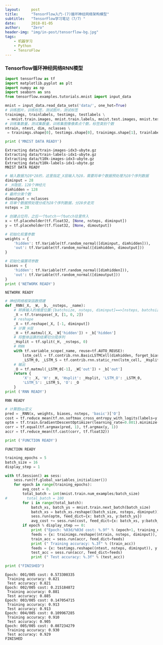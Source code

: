 ```yaml
---
layout:     post
title:      "TensorFlow入门-(7)循环神经网络架构模型"
subtitle:   "TensorFlow学习笔记（7/7）"
date:       2018-01-05
author:     "Zero"
header-img: "img/in-post/tensorflow-bg.jpg"
tags:
    - 机器学习
    - Python
    - TensroFlow
---
```


### Tensorflow循环神经网络RNN模型


```python
import tensorflow as tf
import matplotlib.pyplot as plt
import numpy as np
import seaborn as sns
from tensorflow.examples.tutorials.mnist import input_data

mnist = input_data.read_data_sets('data/', one_hot=True)
# 训练图片，训练标签，测试图片，测试标签
trainimgs, trainlabels, testimgs, testlabels \
 = mnist.train.images, mnist.train.labels, mnist.test.images, mnist.test.labels
# 训练集数量，测试集数量，训练集图像像素点个数，标签类别个数
ntrain, ntest, dim, nclasses \
 = trainimgs.shape[0], testimgs.shape[0], trainimgs.shape[1], trainlabels.shape[1]

print ('MNIST DATA READY')
```

    Extracting data/train-images-idx3-ubyte.gz
    Extracting data/train-labels-idx1-ubyte.gz
    Extracting data/t10k-images-idx3-ubyte.gz
    Extracting data/t10k-labels-idx1-ubyte.gz
    MNIST DATA READY



```python
# 输入数据为28*28的，这里指定_X层输入为28，需要将单个数据预处理为28个序列数据
diminput = 28
# _H隐层，128个神经元
dimhidden = 128
# 最终分类个数
dimoutput = nclasses
# 将单个数据预处理分成为28个序列数据，分28步走完
nsteps = 28

# 创建占位符，之后一个batch一个batch往里传入
x = tf.placeholder(tf.float32, [None, nsteps, diminput])
y = tf.placeholder(tf.float32, [None, dimoutput])

# 初始化权重参数
weights = {
    'hidden': tf.Variable(tf.random_normal([diminput, dimhidden])),
    'out': tf.Variable(tf.random_normal([dimhidden, dimoutput]))
}

# 初始化偏置项参数
biases = {
    'hidden': tf.Variable(tf.random_normal([dimhidden])),
    'out': tf.Variable(tf.random_normal([dimoutput]))
}
print ('NETWORK READY')
```

    NETWORK READY



```python
# 神经网络框架函数搭建
def _RNN(_X, _W, _b, _nsteps, _name):
    # 转换输入的维度位置:[batchsize, nsteps, diminput]==>[nsteps, batchsize, diminput]
    _X = tf.transpose(_X, [1, 0, 2])
    # reshape
    _X = tf.reshape(_X, [-1, diminput])
    # 计算_H层
    _H = tf.matmul(_X, _W['hidden']) + _b['hidden']
    # 将整体运算的结果切分成序列
    _Hsplit = tf.split(_H, _nsteps, 0)
    # RNN
    with tf.variable_scope(_name, reuse=tf.AUTO_REUSE):
        lstm_cell = tf.contrib.rnn.BasicLSTMCell(dimhidden, forget_bias=1.0)
        _LSTM_0, _LSTM_S = tf.contrib.rnn.static_rnn(lstm_cell, _Hsplit, dtype=tf.float32)
    # 输出
    _O = tf.matmul(_LSTM_0[-1], _W['out']) + _b['out']
    return {
        'X': _X, 'H': _H, 'Hsplit': _Hsplit, 'LSTM_O': _LSTM_0,
        'LSTM_S': _LSTM_S, 'O': _O
    }
print ('RNN READY')
```

    RNN READY



```python
# 计算图op定义
pred = _RNN(x, weights, biases, nsteps, 'basic')['O']
cost = tf.reduce_mean(tf.nn.softmax_cross_entropy_with_logits(labels=y, logits=pred))
optm = tf.train.GradientDescentOptimizer(learning_rate=0.001).minimize(cost)
corr = tf.equal(tf.argmax(pred, 1), tf.argmax(y, 1))
accr = tf.reduce_mean(tf.cast(corr, tf.float32))

print ('FUNCTION READY')
```

    FUNCTION READY



```python
training_epochs = 5
batch_size = 16
display_step = 1

with tf.Session() as sess:
    sess.run(tf.global_variables_initializer())
    for epoch in range(training_epochs):
        avg_cost = 0.
        total_batch = int(mnist.train.num_examples/batch_size)
#         total_batch = 100
        for i in range(total_batch):
            batch_xs, batch_ys = mnist.train.next_batch(batch_size)
            batch_xs = batch_xs.reshape((batch_size, nsteps, diminput))
            sess.run(optm, feed_dict={x: batch_xs, y:batch_ys})
            avg_cost += sess.run(cost, feed_dict={x: batch_xs, y:batch_ys})/total_batch
        if epoch % display_step == 0:
            print ("Epoch: %03d/%03d cost: %.9f" % (epoch+1, training_epochs, avg_cost))
            feeds = {x: trainimgs.reshape((ntrain, nsteps, diminput)), y: trainlabels}
            train_acc = sess.run(accr, feed_dict=feeds)
            print (" Training accuracy: %.3f" % (train_acc))
            feeds = {x: testimgs.reshape((ntest, nsteps, diminput)), y: testlabels}
            test_acc = sess.run(accr, feed_dict=feeds)
            print (" Test accuracy: %.3f" % (test_acc))

print ("FINISHED")
```

    Epoch: 001/005 cost: 0.573300335
     Training accuracy: 0.821
     Test accuracy: 0.821
    Epoch: 002/005 cost: 0.215184872
     Training accuracy: 0.881
     Test accuracy: 0.885
    Epoch: 003/005 cost: 0.147054715
     Training accuracy: 0.913
     Test accuracy: 0.913
    Epoch: 004/005 cost: 0.109967285
     Training accuracy: 0.910
     Test accuracy: 0.905
    Epoch: 005/005 cost: 0.087234279
     Training accuracy: 0.930
     Test accuracy: 0.929
    FINISHED
